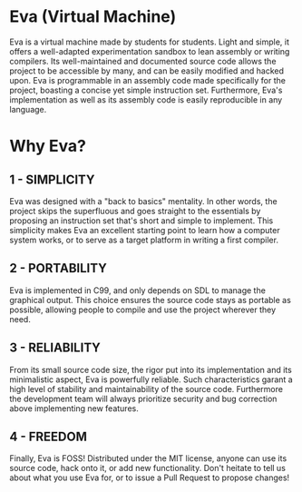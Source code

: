 # Eva (Virtual Machine)

Eva is a virtual machine made by students for students. Light and simple, it offers a well-adapted experimentation sandbox to lean assembly or writing compilers. Its well-maintained and documented source code allows the project to be accessible by many, and can be easily modified and hacked upon. Eva is programmable in an assembly code made specifically for the project, boasting a concise yet simple instruction set. Furthermore, Eva's implementation as well as its assembly code is easily reproducible in any language.

# Why Eva?

## 1 - SIMPLICITY

Eva was designed with a "back to basics" mentality. In other words, the project skips the superfluous and goes straight to the essentials by proposing an instruction set that's short and simple to implement. This simplicity makes Eva an excellent starting point to learn how a computer system works, or to serve as a target platform in writing a first compiler.

## 2 - PORTABILITY

Eva is implemented in C99, and only depends on SDL to manage the graphical output. This choice ensures the source code stays as portable as possible, allowing people to compile and use the project wherever they need.

## 3 - RELIABILITY

From its small source code size, the rigor put into its implementation and its minimalistic aspect, Eva is powerfully reliable. Such characteristics garant a high level of stability and maintainability of the source code. Furthermore the development team will always prioritize security and bug correction above implementing new features.

## 4 - FREEDOM

Finally, Eva is FOSS! Distributed under the MIT license, anyone can use its source code, hack onto it, or add new functionality. Don't heitate to tell us about what you use Eva for, or to issue a Pull Request to propose changes!
